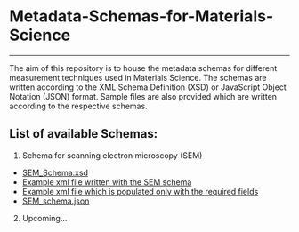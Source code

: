 # Metadata-Schemas-for-Materials-Science
*********************************************

The aim of this repository is to house the metadata schemas for different measurement techniques used in Materials Science. 
The schemas are written according to the XML Schema Definition (XSD) or JavaScript Object Notation (JSON) format.
Sample files are also provided which are written according to the respective schemas.

## List of available Schemas:

1. Schema for scanning electron microscopy (SEM)
  * [SEM_Schema.xsd](SEM_Schema.xsd)
  * [Example xml file written with the SEM schema](SEM_example.xml)
  * [Example xml file which is populated only with the required fields](SEM_example_minimum.xml)
  * [SEM_schema.json](SEM_schema.json)
  
2. Upcoming...
